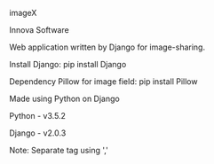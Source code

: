 imageX

Innova Software 

Web application written by Django for image-sharing. 

Install Django: pip install Django

Dependency Pillow for image field: pip install Pillow

Made using Python on Django

Python - v3.5.2

Django - v2.0.3

Note: 
Separate tag using ','

